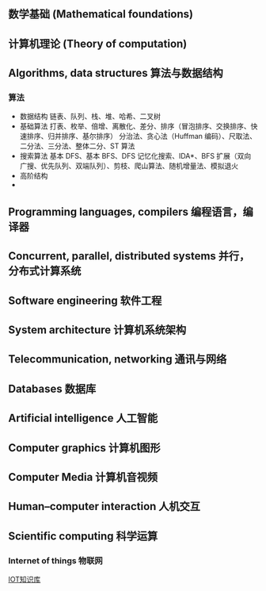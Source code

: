 
## 数学基础 (Mathematical foundations)

## 计算机理论 (Theory of computation)

## Algorithms, data structures 算法与数据结构
### 算法
 - 数据结构
  链表、队列、栈、堆、哈希、二叉树
 - 基础算法
    打表、枚举、倍增、离散化、差分、排序（冒泡排序、交换排序、快速排序、归并排序、基尔排序）
    分治法、贪心法（Huffman 编码）、尺取法、二分法、三分法、整体二分、ST 算法
 - 搜索算法
    基本 DFS、基本 BFS、DFS 记忆化搜索、IDA*、BFS 扩展（双向广搜、优先队列、双端队列）、剪枝、爬山算法、随机增量法、模拟退火
 - 高阶结构
 - 
## Programming languages, compilers 编程语言，编译器

## Concurrent, parallel, distributed systems 并行，分布式计算系统

## Software engineering 软件工程

## System architecture 计算机系统架构

## Telecommunication, networking 通讯与网络

## Databases 数据库

## Artificial intelligence 人工智能

## Computer graphics 计算机图形

## Computer Media 计算机音视频
## Human–computer interaction 人机交互

## Scientific computing 科学运算

### Internet of things 物联网
[IOT知识库](./docs/2022/README.md)

